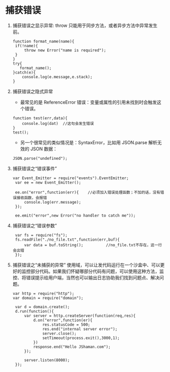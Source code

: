 # 捕获错误

1. 捕获错误之显示异常: throw 只能用于同步方法，或者异步方法中异常发生前。

   ```code
   function format_name(name){
    if(!name){
        throw new Error("name is required");
    }
   }
   try{
      format_name();
   }catch(e){
       console.log(e.message,e.stack);
   }
   ```

2. 捕获错误之隐式异常

   - 最常见的是 ReferenceError 错误：变量或属性的引用未找到时会触发这个错误。

   ```code
   function test(err,data){
       console.log(dat)  //这句会发生错误
   }
   test();
   ```

   - 另一个很常见的类似情况是：SyntaxError，比如用 JSON.parse 解析无效的 JSON 数据：

   ```code
   JSON.parse("undefined");
   ```

3. 捕获错误之“错误事件”

   ```code
   var Event_Emitter = require("events").EventEmitter;
    var ee = new Event_Emitter();

    ee.on("error",function(err){    //必须加入错误处理函数；不加的话，没有错误接收函数，会报错
        console.log(err.message);
    });

    ee.emit("error",new Error("no handler to catch me"));
   ```

4. 捕获错误之“错误参数”

   ```code
    var fs = require("fs");
    fs.readFile("./no_file.txt",function(err,buf){
        var data = buf.toString();         	//no_file.txt不存在，这一行会出错
    });
   ```

5. 捕获错误之“未捕获的异常”
   使用域，可以让发代码运行在一个沙盒中、可以更好的监控部分代码。如果我们怀疑哪部分代码有问题，可以使用这种方法，监控、将错误提示给用户端，当然也可以输出日志协助我们找到问题点、解决问题。

   ```code
   var http = require("http");
   var domain = require("domain");

    var d = domain.create();
    d.run(function(){
        var server = http.createServer(function(req,res){
            d.on("error",function(er){
                res.statusCode = 500;
                res.end("internal server error");
                server.close();
                setTimeout(process.exit(),3000,1);
            })
            response.end("Hello JShaman.com");
        });

        server.listen(8000);
    });
   ```
